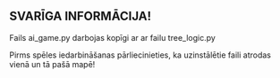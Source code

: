 ## SVARĪGA INFORMĀCIJA!

Fails ai_game.py darbojas kopīgi ar ar failu tree_logic.py

Pirms spēles iedarbināšanas pārliecinieties, ka uzinstālētie faili atrodas vienā un tā pašā mapē!
